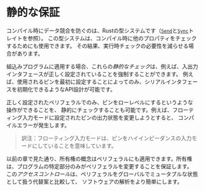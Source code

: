 <!-- # Static Guarantees -->

# 静的な保証

<!--
It's Rust's type system what prevents data races at compile time (see [`Send`]
and [`Sync`] traits). The type system can also be used to check other properties
at compile time; reducing the need for runtime checks in some cases.
-->

コンパイル時にデータ競合を防ぐのは、Rustの型システムです（[`Send`]と[`Sync`]トレイトを参照）。
この型システムは、コンパイル時に他のプロパティをチェックするためにも使用できます。
その結果、実行時チェックの必要性を減らせる場合があります。

[`Send`]: https://doc.rust-lang.org/core/marker/trait.Send.html
[`Sync`]: https://doc.rust-lang.org/core/marker/trait.Sync.html

<!--
When applied to embedded programs these *static checks* can be used, for
example, to enforce that configuration of I/O interfaces is done properly. For
instance, one can design an API where it is only possible to initialize a serial
interface by first configuring the pins that will be used by the interface.
-->

組込みプログラムに適用する場合、これらの*静的なチェック*は、例えば、入出力インタフェースが正しく設定されていることを強制することができます。
例えば、使用されるピンを最初に設定することによってのみ、シリアルインタフェースを初期化できるようなAPI設計が可能です。

<!--
One can also statically check that operations, like setting a pin low, can only
be performed on correctly configured peripherals. For example, trying to change
the output state of a pin configured in floating input mode would raise a
compile error.
-->

正しく設定されたペリフェラルでのみ、ピンをローレベルにするというような操作ができることを、
静的にチェックすることも可能です。例えば、フローティング入力モードに設定されたピンの出力状態を変更しようとすると、
コンパイルエラーが発生します。

> 訳注：フローティング入力モードは、ピンをハイインピーダンスの入力モードにしていることを意味しています。

<!--
And, as seen in the previous chapter, the concept of ownership can be applied
to peripherals to ensure that only certain parts of a program can modify a
peripheral. This *access control* makes software easier to reason about
compared to the alternative of treating peripherals as global mutable state.
-->

<!-- reasonは推論する、という意味で使われているようですが、ソフトウェアの推論、では意味が捉えにくいため、解析、と訳しました。 -->

以前の章で見た通り、所有権の概念はペリフェラルにも適用できます。所有権は、プログラムの特定部分のみがペリフェラルを変更することを保証します。
この*アクセスコントロール*は、ペリフェラルをグローバルでミュータブルな状態として扱う代替案と比較して、
ソフトウェアの解析をより簡単にします。